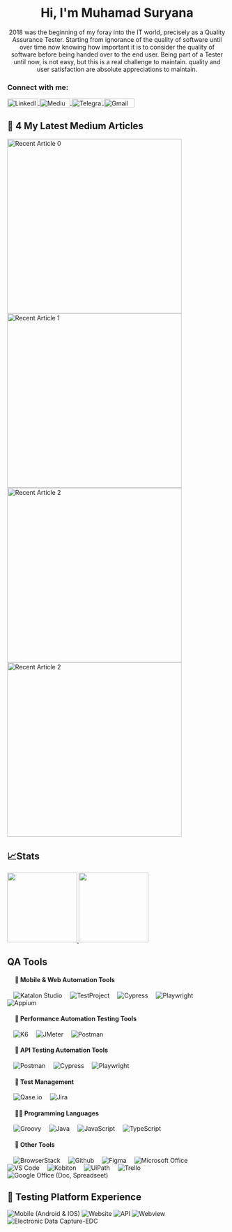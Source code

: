 <h1 align="center">Hi, I'm Muhamad Suryana</h1>
<p align="center">2018 was the beginning of my foray into the IT world, precisely as a Quality Assurance Tester. Starting from ignorance of the quality of software until over time now knowing how important it is to consider the quality of software before being handed over to the end user. Being part of a Tester until now, is not easy, but this is a real challenge to maintain. quality and user satisfaction are absolute appreciations to maintain.</p>

<h3 align="left">Connect with me:</h3>
<p align="left">
<a href="https://www.linkedin.com/in/muhamad-suryana/" target="_blank">
  <img align="center" src="https://img.shields.io/badge/LinkedIn-0077B5?style=for-the-badge&logo=linkedin&logoColor=white" alt="LinkedIn" height="20" width="70" />
</a>
<a href="https://msuryana.medium.com/" target="_blank">
  <img align="center" src="https://img.shields.io/badge/Medium-12100E?style=for-the-badge&logo=medium&logoColor=white" alt="Medium" height="20" width="70" />
</a>
<a href="https://t.me/Surya_ProMild" target="_blank">
  <img align="center" src="https://img.shields.io/badge/Telegram-0088cc?style=for-the-badge&logo=telegram&logoColor=white" alt="Telegram" height="20" width="70" />
</a>
<a href="mailto:msuryana45@gmail.com" target="_blank">
  <img align="center" src="https://img.shields.io/badge/Gmail-D14836?style=for-the-badge&logo=gmail&logoColor=white" alt="Gmail" height="20" width="70" />
</a>
</p>



## 📃 4 My Latest Medium Articles

<a target="_blank" href="https://github-readme-medium-recent-article.vercel.app/medium/@msuryana/0">
  <img src="https://github-readme-medium-recent-article.vercel.app/medium/@msuryana/0" alt="Recent Article 0" width="400" height="auto">
</a>
<a target="_blank" href="https://github-readme-medium-recent-article.vercel.app/medium/@msuryana/1">
  <img src="https://github-readme-medium-recent-article.vercel.app/medium/@msuryana/1" alt="Recent Article 1" width="400" height="auto">
</a>
<a target="_blank" href="https://github-readme-medium-recent-article.vercel.app/medium/@msuryana/2">
  <img src="https://github-readme-medium-recent-article.vercel.app/medium/@msuryana/2" alt="Recent Article 2" width="400" height="auto">
</a>
<a target="_blank" href="https://github-readme-medium-recent-article.vercel.app/medium/@msuryana/3">
  <img src="https://github-readme-medium-recent-article.vercel.app/medium/@msuryana/3" alt="Recent Article 2" width="400" height="auto">
</a>




## 📈Stats
<p align="left">
<a href="https://github.com/suryana-code">
  <img height="160em" src="https://github-readme-stats-eight-theta.vercel.app/api?username=suryana-code&show_icons=true&theme=algolia&include_all_commits=true&count_private=true"/>
  <img height="160em" src="https://github-readme-stats-eight-theta.vercel.app/api/top-langs/?username=suryana-code&layout=compact&langs_count=8&theme=algolia"/>
</a>
</p>


## QA Tools
#### &emsp; 🔨 Mobile & Web Automation Tools
&emsp;![Katalon Studio](https://img.shields.io/badge/Katalon%20Studio-252B38?style=for-the-badge&logo=katalon)
&emsp;![TestProject](https://img.shields.io/badge/TestProject-252B38?style=for-the-badge&logo=testproject)
&emsp;![Cypress](https://img.shields.io/badge/Cypress-252B38?style=for-the-badge&logo=cypress)
&emsp;![Playwright](https://img.shields.io/badge/Playwright-252B38?style=for-the-badge&logo=playwright)
&emsp;![Appium](https://img.shields.io/badge/Appium-252B38?style=for-the-badge&logo=appium)


#### &emsp; 🚀 Performance Automation Testing Tools
&emsp;![K6](https://img.shields.io/badge/K6-252B38?style=for-the-badge&logo=k6)
&emsp;![JMeter](https://img.shields.io/badge/Apache%20JMeter-252B38?style=for-the-badge&logo=apache-jmeter)
&emsp;![Postman](https://img.shields.io/badge/Postman-252B38?style=for-the-badge&logo=postman)


#### &emsp; 🔌 API Testing Automation Tools
&emsp;![Postman](https://img.shields.io/badge/Postman-252B38?style=for-the-badge&logo=postman)
&emsp;![Cypress](https://img.shields.io/badge/Cypress-252B38?style=for-the-badge&logo=cypress)
&emsp;![Playwright](https://img.shields.io/badge/Playwright-252B38?style=for-the-badge&logo=playwright)


#### &emsp; 📂 Test Management
&emsp;![Qase.io](https://img.shields.io/badge/Qase.io-252B38?style=for-the-badge&logo=qase&logoColor=white)
&emsp;![Jira](https://img.shields.io/badge/Jira-252B38?style=for-the-badge&logo=jira&logoColor=007ACC)

#### &emsp; 👨‍💻 Programming Languages
&emsp;![Groovy](https://img.shields.io/badge/Groovy-252B38?style=for-the-badge&logo=apache-groovy)
&emsp;![Java](https://img.shields.io/badge/Java-252B38?style=for-the-badge&logo=java)
&emsp;![JavaScript](https://img.shields.io/badge/JavaScript-252B38?style=for-the-badge&logo=javascript)
&emsp;![TypeScript](https://img.shields.io/badge/TypeScript-252B38?style=for-the-badge&logo=typescript)

#### &emsp; 🔧 Other Tools
&emsp;![BrowserStack](https://img.shields.io/badge/BrowserStack-252B38?style=for-the-badge&logo=browserstack)
&emsp;![Github](https://img.shields.io/badge/Github-252B38?style=for-the-badge&logo=git)
&emsp;![Figma](https://img.shields.io/badge/Figma-252B38?style=for-the-badge&logo=figma)
&emsp;![Microsoft Office](https://img.shields.io/badge/Microsoft%20Office-252B38?style=for-the-badge&logo=microsoft-office)
&emsp;![VS Code](https://img.shields.io/badge/VS%20Code-252B38?style=for-the-badge&logo=visual-studio-code)
&emsp;![Kobiton](https://img.shields.io/badge/Kobiton-252B38?style=for-the-badge)
&emsp;![UiPath](https://img.shields.io/badge/UiPath-252B38?style=for-the-badge&logo=UiPath)
&emsp;![Trello](https://img.shields.io/badge/Trello-252B38?style=for-the-badge&logo=Trello)
&emsp;![Google Office (Doc, Spreadseet)](https://img.shields.io/badge/Google%20Office%20Doc%20Spreadseet-252B38?style=for-the-badge&logo=Google)




## 🧪 Testing Platform Experience
![Mobile (Android & IOS)](https://img.shields.io/badge/📱%20Mobile%20[Android%20&%20IOS]-000000?style=for-the-badge&logo=phone&logoColor=ffffff)
![Website](https://img.shields.io/badge/🌐%20Website-000000?style=for-the-badge&logo=phone&logoColor=ffffff)
![API](https://img.shields.io/badge/💻%20API-000000?style=for-the-badge&logo=phone&logoColor=ffffff)
![Webview](https://img.shields.io/badge/🌐%20Webview-000000?style=for-the-badge&logo=phone&logoColor=ffffff)
![Electronic Data Capture-EDC](https://img.shields.io/badge/🌐%20Electronic%20Data%20Capture%20EDC-000000?style=for-the-badge&logo=phone&logoColor=ffffff)

